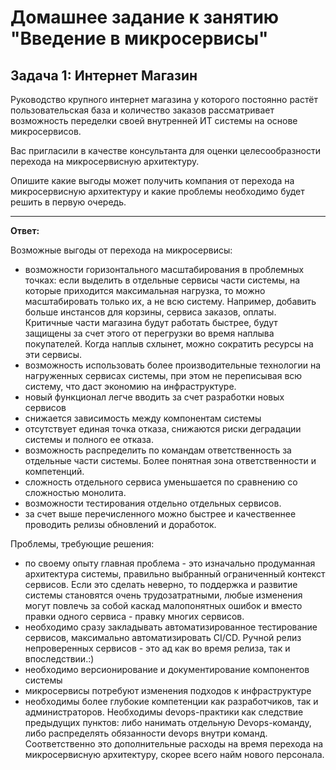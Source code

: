 # Домашнее задание к занятию "Введение в микросервисы"

## Задача 1: Интернет Магазин

Руководство крупного интернет магазина у которого постоянно растёт пользовательская база и количество заказов рассматривает возможность переделки своей внутренней ИТ системы на основе микросервисов. 

Вас пригласили в качестве консультанта для оценки целесообразности перехода на микросервисную архитектуру. 

Опишите какие выгоды может получить компания от перехода на микросервисную архитектуру и какие проблемы необходимо будет решить в первую очередь.

---

**Ответ:**

Возможные выгоды от перехода на микросервисы:

 - возможности горизонтального масштабирования в проблемных точках: если выделить в отдельные сервисы части системы, на которые приходится максимальная нагрузка, то можно масштабировать только их, а не всю систему. Например, добавить больше инстансов для корзины, сервиса заказов, оплаты. Критичные части магазина будут работать быстрее, будут защищены за счет этого от перегрузки во время наплыва покупателей. Когда наплыв схлынет, можно сократить ресурсы на эти сервисы.
 - возможность использовать более производительные технологии на нагруженных сервисах системы, при этом не переписывая всю систему, что даст экономию на инфраструктуре.
 - новый функционал легче вводить за счет разработки новых сервисов
 - снижается зависимость между компонентам системы
 - отсутствует единая точка отказа, снижаются риски деградации системы и полного ее отказа.
 - возможность распределить по командам ответственность за отдельные части системы. Более понятная зона ответственности и компетенций. 
 - сложность отдельного сервиса уменьшается по сравнению со сложностью монолита.
 - возможности тестирования отдельно отдельных сервисов.
 - за счет выше перечисленного можно быстрее и качественнее проводить релизы обновлений и доработок.

Проблемы, требующие решения:
 - по своему опыту главная проблема - это изначально продуманная архитектура системы, правильно выбранный ограниченный контекст сервисов. Если это сделать неверно, то поддержка и развитие системы становятся очень трудозатратными, любые изменения могут повлечь за собой каскад малопонятных ошибок и вместо правки одного сервиса - правку многих сервисов.
 - необходимо сразу закладывать автоматизированное тестирование сервисов, максимально автоматизировать CI/CD. Ручной релиз непроверенных сервисов - это ад как во время релиза, так и впоследствии.:)
 - необходимо версионирование и документирование компонентов системы
 - микросервисы потребуют изменения подходов к инфраструктуре
 - необходимы более глубокие компетенции как разработчиков, так и администраторов. Необходимы devops-практики как следствие предыдущих пунктов: либо нанимать отдельную Devops-команду, либо распределять обязанности devops внутри команд. Соответственно это дополнительные расходы на время перехода на микросервисную архитектуру, скорее всего найм нового персонала.
 

